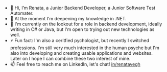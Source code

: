- 👋 Hi, I’m Renata, a Junior Backend Developer, a Junior Software Test Automater.
- 🌱 At the moment I'm deepening my knowledge in .NET.
- 💼 I'm currently on the lookout for a role in backend development, ideally writing in C# or Java, but I'm open to trying out new technologies as well.
- ⚡ Fun fact: I'm also a ceritfied pychologist, but recently I switched professions. I'm still very much interested in the human psyche but I'm also into developing and creating usable applications and websites. Later on I hope I can combine these two interest of mine.
- 📫 Feel free to reach me on LinkedIn, let's chat! [in/renatavegh](https://www.linkedin.com/in/renatavegh/)

<!---
vrena4567/vrena4567 is a ✨ special ✨ repository because its `README.md` (this file) appears on your GitHub profile.
You can click the Preview link to take a look at your changes.
--->
